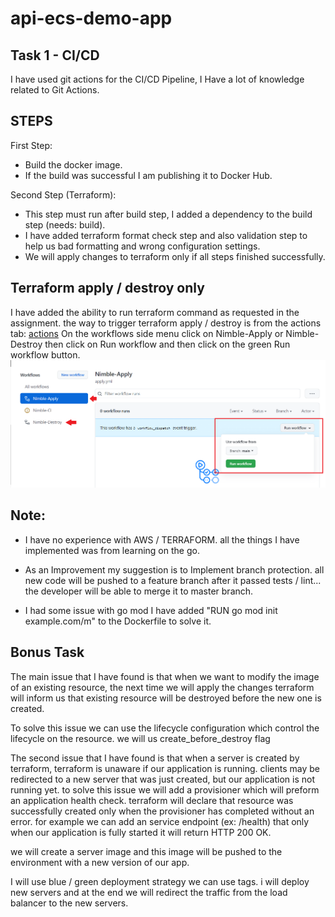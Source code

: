 ﻿# api-ecs-demo-app

## Task 1 - CI/CD

I have used git actions for the CI/CD Pipeline, I Have a lot of knowledge related to Git Actions. 

## STEPS

First Step: 
* Build the docker image. 
* If the build was successful I am publishing it to Docker Hub.

Second Step (Terraform):
* This step must run after build step, I added a dependency to the build step (needs: build).
* I have added terraform format check step and also validation step to help us bad formatting and wrong 
  configuration settings.
* We will apply changes to terraform only if all steps finished successfully.

## Terraform apply / destroy only

I have added the ability to run terraform command as requested in the assignment.
the way to trigger terraform apply / destroy is from the actions tab:
[actions](https://github.com/eyal-h/nimble/actions)
On the workflows side menu click on Nimble-Apply or Nimble-Destroy
then click on Run workflow and then click on the green Run workflow button.
![Actions Tab Example](https://github.com/eyal-h/nimble/blob/main/Actions.png)


## Note:
* I have no experience with AWS / TERRAFORM. 
   all the things I have implemented was from learning on the go.

* As an Improvement my suggestion is to Implement branch protection.
   all new code will be pushed to a feature branch after it passed tests / lint... the developer will be able to merge it to master branch.

* I had some issue with go mod I have added "RUN go mod init example.com/m" to the Dockerfile to solve it.

## Bonus Task

The main issue that I have found is that when we want to modify the image of an existing resource, the next time we will apply the changes terraform will inform us that existing resource will be destroyed before the new one is created.

To solve this issue we can use the lifecycle configuration which control the lifecycle on the resource.
we will us create_before_destroy flag

The second issue that I have found is that when a server is created by terraform, terraform is unaware if our application is running.
clients may be redirected to a new server that was just created, but our application is not running yet.
to solve this issue we will add a  provisioner which will preform an application health check. terraform will declare that resource was successfully created only when the provisioner has completed without an error.
for example we can add an service endpoint (ex: /health) that only when our application is fully started it will return HTTP 200 OK.

we will create a server image and this image will be pushed to the environment with a new version of our app.

I will use blue / green deployment strategy we can use tags. i will deploy new servers and at the end we will redirect the traffic from the load balancer to the new servers.


